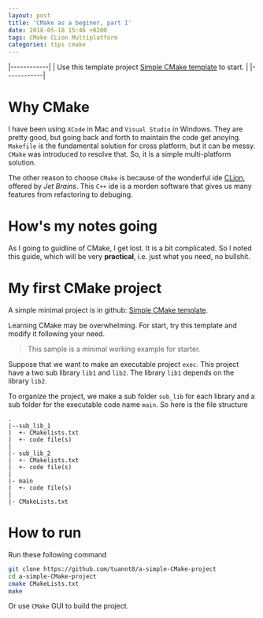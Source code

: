 ```yaml
---
layout: post
title: 'CMake as a beginer, part I'
date: 2018-05-18 15:46 +0200
tags: CMake CLion Multiplatform
categories: tips cmake
---
```


|------------|
| Use this template project [Simple CMake template][my-github-link] to start. |
|------------|





# Why **CMake**

I have been using `XCode` in Mac and `Visual Studio` in Windows. They are pretty good, but going back and forth to maintain the code get anoying. `Makefile` is the fundamental solution for cross platform, but it can be messy. `CMake` was introduced to resolve that. So, it is a simple multi-platform solution.

The other reason to choose `CMake` is because of the wonderful ide [CLion][clion-link], offered by *Jet Brains*. This `C++` ide is a morden software that gives us many features from refactoring to debuging.

[clion-link]:https://www.jetbrains.com/clion/

# How's my notes going
As I going to guidline of CMake, I get lost. It is a bit complicated. So I noted this guide, which will be very **practical**, i.e. just what you need, no bullshit.
# My first **CMake** project
A simple minimal project is in github: [Simple CMake template][my-github-link].

Learning CMake may be overwhelming. For start, try this template and modify it following your need.

> This sample is a minimal working example for starter. 

Suppose that we want to make an executable project `exec`. This project have a two sub library `lib1` and `lib2`. The library `lib1` depends on the library `lib2`.

To organize the project, we make a sub folder `sub_lib` for each library and a sub folder for the executable code name `main`. So here is the file structure

```
.
|--sub_lib_1
|  +- CMakelists.txt
|  +- code file(s)
|
|- sub_lib_2
|  +- CMakelists.txt
|  +- code file(s)
|
|- main
|  +- code file(s)
|
|- CMakeLists.txt
```

# How to run

Run these following command

```bash
git clone https://github.com/tuannt8/a-simple-CMake-project
cd a-simple-CMake-project
cmake CMakeLists.txt
make
```

Or use `CMake` GUI to build the project.

[my-github-link]:https://github.com/tuannt8/a-simple-CMake-project